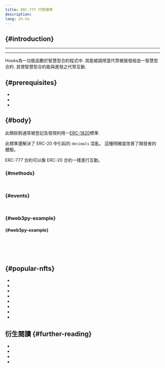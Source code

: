 ```yaml
---
title: ERC-777 代幣標準
description:
lang: zh-tw
---
```


##  {#introduction}

****

****

Hooks為一功能函數於智慧型合約程式中. 其能被調用當代幣被接發經由一智慧型合約. 其使智慧型合約能與進發之代幣互動.

##  {#prerequisites}

- []()
- []()
- []()

##  {#body}

此類掛鉤通常被登記及發現利用一[ERC-1820](https://eips.ethereum.org/EIPS/eip-1820)標準.

此標準還解決了 ERC-20 中引起的 `decimals` 混亂。 這種明確度改善了開發者的體驗。

ERC-777 合約可以像 ERC-20 合約一樣進行互動。

###  {#methods}

```solidity
    
```

###  {#events}

```solidity
    
```

###  {#web3py-example}

####  {#web3py-example}

```

```

```python




```

```python


```

##  {#popular-nfts}

-
-
-
-
-
-
-
-

## 衍生閱讀 {#further-reading}

- []()
- []()
- []()
- []()
